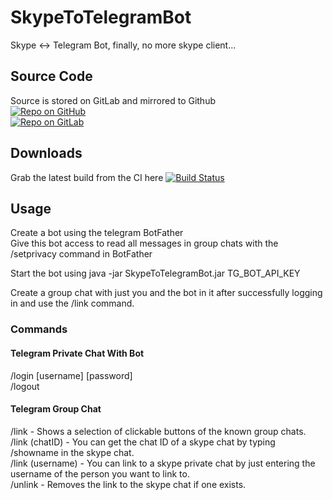 # SkypeToTelegramBot   
Skype &lt;-> Telegram Bot, finally, no more skype client...

## Source Code
Source is stored on GitLab and mirrored to Github   
[![Repo on GitHub](https://img.shields.io/badge/repo-GitHub-3D76C2.svg)](https://github.com/zackpollard/SkypeToTelegramBot)   
[![Repo on GitLab](https://img.shields.io/badge/repo-GitLab-6C488A.svg)](https://git.zackpollard.pro/personal-projects/open-source/telegram-bots/SkypeToTelegramBot)

## Downloads   
Grab the latest build from the CI here [![Build Status](http://ci.zackpollard.pro/job/SkypeToTelegramBot/badge/icon)](http://ci.zackpollard.pro/job/SkypeToTelegramBot/)

## Usage
Create a bot using the telegram BotFather   
Give this bot access to read all messages in group chats with the /setprivacy command in BotFather

Start the bot using java -jar SkypeToTelegramBot.jar TG_BOT_API_KEY

Create a group chat with just you and the bot in it after successfully logging in and use the /link command.

### Commands
#### Telegram Private Chat With Bot   
/login [username] [password]   
/logout

#### Telegram Group Chat   
/link - Shows a selection of clickable buttons of the known group chats.   
/link (chatID) - You can get the chat ID of a skype chat by typing /showname in the skype chat.   
/link (username) - You can link to a skype private chat by just entering the username of the person you want to link to.   
/unlink - Removes the link to the skype chat if one exists.   

